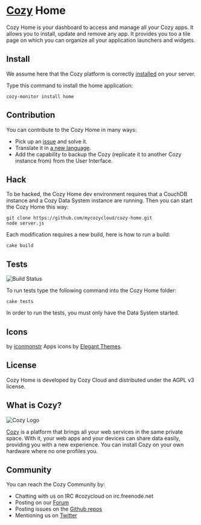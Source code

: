 # [Cozy](http://cozy.io) Home

Cozy Home is your dashboard to access and manage all your Cozy apps. It allows
you to install, update and remove any app.
It provides you too a tile page on which you can organize all your application
launchers and widgets.

## Install

We assume here that the Cozy platform is correctly [installed](https://raw.github.com/mycozycloud/cozy-setup/gh-pages/assets/images/happycloud.png)
 on your server.

Type this command to install the home application:

    cozy-monitor install home

## Contribution

You can contribute to the Cozy Home in many ways:

* Pick up an [issue](https://github.com/mycozycloud/cozy-home/issues?state=open) and solve it.
* Translate it in [a new language](https://github.com/mycozycloud/cozy-home/tree/master/client/app/locales).
* Add the capability to backup the Cozy (replicate it to another Cozy instance
  from) from the User Interface.

## Hack

To be hacked, the Cozy Home dev environment requires that a CouchDB instance
and a Cozy Data System instance are running. Then you can start the Cozy Home
this way:

    git clone https://github.com/mycozycloud/cozy-home.git
    node server.js

Each modification requires a new build, here is how to run a build:

    cake build

## Tests

![Build
Status](https://travis-ci.org/mycozycloud/cozy-home.png?branch=master)

To run tests type the following command into the Cozy Home folder:

    cake tests

In order to run the tests, you must only have the Data System started.

## Icons

by [iconmonstr](http://iconmonstr.com/)
Apps icons by [Elegant Themes](http://www.elegantthemes.com/blog/freebie-of-the-week/beautiful-flat-icons-for-free).

## License

Cozy Home is developed by Cozy Cloud and distributed under the AGPL v3 license.

## What is Cozy?

![Cozy Logo](https://raw.github.com/mycozycloud/cozy-setup/gh-pages/assets/images/happycloud.png)

[Cozy](http://cozy.io) is a platform that brings all your web services in the
same private space.  With it, your web apps and your devices can share data
easily, providing you
with a new experience. You can install Cozy on your own hardware where no one
profiles you.

## Community

You can reach the Cozy Community by:

* Chatting with us on IRC #cozycloud on irc.freenode.net
* Posting on our [Forum](https://groups.google.com/forum/?fromgroups#!forum/cozy-cloud)
* Posting issues on the [Github repos](https://github.com/mycozycloud/)
* Mentioning us on [Twitter](http://twitter.com/mycozycloud)
